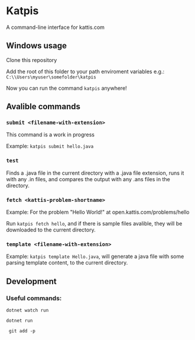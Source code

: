 # Katpis

A command-line interface for kattis.com

## Windows usage

Clone this repository

Add the root of this folder to your path enviroment variables e.g.: `C:\\Users\myuser\somefolder\katpis`

Now you can run the command `katpis` anywhere!

## Avalible commands

### `submit <filename-with-extension>`

This command is a work in progress

Example: `katpis submit hello.java`

### `test`

Finds a .java file in the current directory with a .java file extension, runs it with any .in files, and compares the output with any .ans files in the directory.

### `fetch <kattis-problem-shortname>`

Example: For the problem "Hello World!" at open.kattis.com/problems/hello

Run `katpis fetch hello`, and if there is sample files avalible, they will be downloaded to the current directory.

### `template <filename-with-extension>`

Example: `katpis template Hello.java`, will generate a java file with some parsing template content, to the current directory.

## Development

### Useful commands:

```
dotnet watch run
```

```
dotnet run
```

```
 git add -p
```
